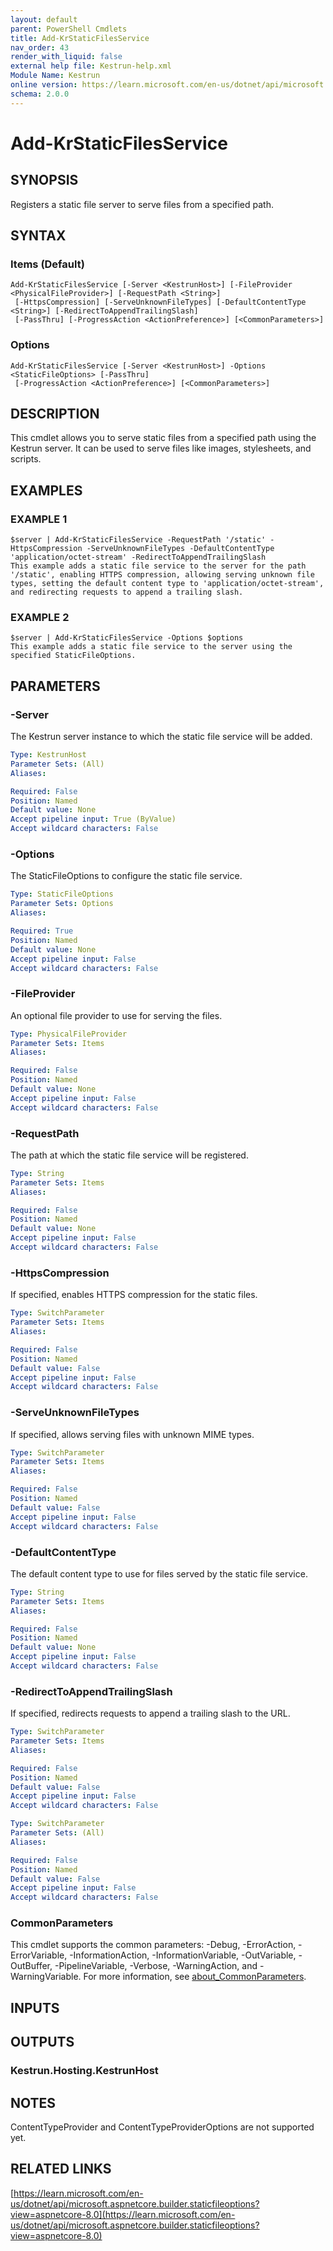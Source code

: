 ```yaml
---
layout: default
parent: PowerShell Cmdlets
title: Add-KrStaticFilesService
nav_order: 43
render_with_liquid: false
external help file: Kestrun-help.xml
Module Name: Kestrun
online version: https://learn.microsoft.com/en-us/dotnet/api/microsoft.aspnetcore.builder.staticfileoptions?view=aspnetcore-8.0
schema: 2.0.0
---
```


# Add-KrStaticFilesService

## SYNOPSIS
Registers a static file server to serve files from a specified path.

## SYNTAX

### Items (Default)
```
Add-KrStaticFilesService [-Server <KestrunHost>] [-FileProvider <PhysicalFileProvider>] [-RequestPath <String>]
 [-HttpsCompression] [-ServeUnknownFileTypes] [-DefaultContentType <String>] [-RedirectToAppendTrailingSlash]
 [-PassThru] [-ProgressAction <ActionPreference>] [<CommonParameters>]
```

### Options
```
Add-KrStaticFilesService [-Server <KestrunHost>] -Options <StaticFileOptions> [-PassThru]
 [-ProgressAction <ActionPreference>] [<CommonParameters>]
```

## DESCRIPTION
This cmdlet allows you to serve static files from a specified path using the Kestrun server.
It can be used to serve files like images, stylesheets, and scripts.

## EXAMPLES

### EXAMPLE 1
```
$server | Add-KrStaticFilesService -RequestPath '/static' -HttpsCompression -ServeUnknownFileTypes -DefaultContentType 'application/octet-stream' -RedirectToAppendTrailingSlash
This example adds a static file service to the server for the path '/static', enabling HTTPS compression, allowing serving unknown file types, setting the default content type to 'application/octet-stream', and redirecting requests to append a trailing slash.
```

### EXAMPLE 2
```
$server | Add-KrStaticFilesService -Options $options
This example adds a static file service to the server using the specified StaticFileOptions.
```

## PARAMETERS

### -Server
The Kestrun server instance to which the static file service will be added.

```yaml
Type: KestrunHost
Parameter Sets: (All)
Aliases:

Required: False
Position: Named
Default value: None
Accept pipeline input: True (ByValue)
Accept wildcard characters: False
```

### -Options
The StaticFileOptions to configure the static file service.

```yaml
Type: StaticFileOptions
Parameter Sets: Options
Aliases:

Required: True
Position: Named
Default value: None
Accept pipeline input: False
Accept wildcard characters: False
```

### -FileProvider
An optional file provider to use for serving the files.

```yaml
Type: PhysicalFileProvider
Parameter Sets: Items
Aliases:

Required: False
Position: Named
Default value: None
Accept pipeline input: False
Accept wildcard characters: False
```

### -RequestPath
The path at which the static file service will be registered.

```yaml
Type: String
Parameter Sets: Items
Aliases:

Required: False
Position: Named
Default value: None
Accept pipeline input: False
Accept wildcard characters: False
```

### -HttpsCompression
If specified, enables HTTPS compression for the static files.

```yaml
Type: SwitchParameter
Parameter Sets: Items
Aliases:

Required: False
Position: Named
Default value: False
Accept pipeline input: False
Accept wildcard characters: False
```

### -ServeUnknownFileTypes
If specified, allows serving files with unknown MIME types.

```yaml
Type: SwitchParameter
Parameter Sets: Items
Aliases:

Required: False
Position: Named
Default value: False
Accept pipeline input: False
Accept wildcard characters: False
```

### -DefaultContentType
The default content type to use for files served by the static file service.

```yaml
Type: String
Parameter Sets: Items
Aliases:

Required: False
Position: Named
Default value: None
Accept pipeline input: False
Accept wildcard characters: False
```

### -RedirectToAppendTrailingSlash
If specified, redirects requests to append a trailing slash to the URL.

```yaml
Type: SwitchParameter
Parameter Sets: Items
Aliases:

Required: False
Position: Named
Default value: False
Accept pipeline input: False
Accept wildcard characters: False
```


```yaml
Type: SwitchParameter
Parameter Sets: (All)
Aliases:

Required: False
Position: Named
Default value: False
Accept pipeline input: False
Accept wildcard characters: False
```



### CommonParameters
This cmdlet supports the common parameters: -Debug, -ErrorAction, -ErrorVariable, -InformationAction, -InformationVariable, -OutVariable, -OutBuffer, -PipelineVariable, -Verbose, -WarningAction, and -WarningVariable. For more information, see [about_CommonParameters](http://go.microsoft.com/fwlink/?LinkID=113216).

## INPUTS

## OUTPUTS

### Kestrun.Hosting.KestrunHost
## NOTES
ContentTypeProvider and ContentTypeProviderOptions are not supported yet.

## RELATED LINKS

[https://learn.microsoft.com/en-us/dotnet/api/microsoft.aspnetcore.builder.staticfileoptions?view=aspnetcore-8.0](https://learn.microsoft.com/en-us/dotnet/api/microsoft.aspnetcore.builder.staticfileoptions?view=aspnetcore-8.0)

